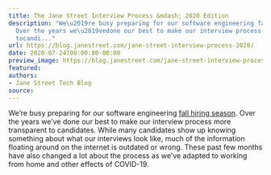 ```yaml
---
title: The Jane Street Interview Process &mdash; 2020 Edition
description: "We\u2019re busy preparing for our software engineering fall hiringseason.
  Over the years we\u2019vedone our best to make our interview process more transparent
  tocandi..."
url: https://blog.janestreet.com/jane-street-interview-process-2020/
date: 2020-07-24T00:00:00-00:00
preview_image: https://blog.janestreet.com/jane-street-interview-process-2020/ocaml_code.png
featured:
authors:
- Jane Street Tech Blog
source:
---
```


<p>We&rsquo;re busy preparing for our software engineering <a href="https://blog.janestreet.com/unraveling/">fall hiring
season</a>. Over the years we&rsquo;ve
done our best to make our interview process more transparent to
candidates. While many candidates show up knowing something about what
our interviews look like, much of the information floating around on
the internet is outdated or wrong. These past few months have also
changed a lot about the process as we&rsquo;ve adapted to working from home
and other effects of COVID-19.</p>


